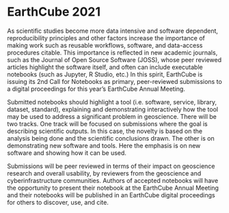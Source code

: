 # EarthCube 2021

As scientific studies become more data intensive and software dependent, reproducibility principles and other factors increase the importance of making work such as reusable workflows, software, and data-access procedures citable. This importance is reflected in new academic journals, such as the Journal of Open Source Software (JOSS), whose peer reviewed articles highlight the software itself, and often can include executable notebooks (such as Jupyter, R Studio, etc.) In this spirit, EarthCube is issuing its 2nd Call for Notebooks as primary, peer-reviewed submissions to a digital proceedings for this year’s EarthCube Annual Meeting.

 Submitted notebooks should highlight a tool (i.e. software, service, library, dataset, standard), explaining and demonstrating interactively how the tool may be used to address a significant problem in geoscience.  There will be two tracks. One track will be focused on submissions where the goal is describing scientific outputs. In this case, the novelty is based on the analysis being done and the scientific conclusions drawn. The other is on demonstrating new software and tools. Here the emphasis is on new software and showing how it can be used. 

 Submissions will be peer reviewed in terms of their impact on geoscience research and overall usability, by reviewers from the geoscience and cyberinfrastructure communities.  Authors of accepted notebooks will have the opportunity to present their notebook at the EarthCube Annual Meeting and their notebooks will be published in an EarthCube digital proceedings for others to discover, use, and cite.​



